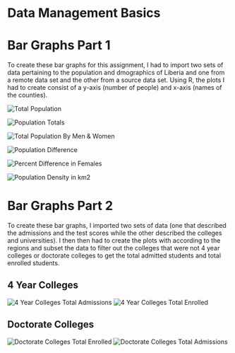# Data Management Basics

# Bar Graphs Part 1
To create these bar graphs for this assignment, I had to import two sets of data pertaining to the population and dmographics of Liberia and one from a remote data set and the other from a source data set. Using R, the plots I had to create consist of a y-axis (number of people) and x-axis (names of the counties).

![Total Population](total_population.png)

![Population Totals](population_totals.png)

![Total Population By Men & Women](total_pop_by_menwomen.png)

![Population Difference](population_difference.png)

![Percent Difference in Females](percentdiff_female.png)

![Population Density in km2](population_density.png)

# Bar Graphs Part 2
To create these bar graphs, I imported two sets of data (one that described the admissions and the test scores while the other described the colleges and universities). I then then had to create the plots with according to the regions and subset the data to filter out the colleges that were not 4 year colleges or doctorate colleges to get the total admitted students and total enrolled students. 

## 4 Year Colleges 
![4 Year Colleges Total Admissions](4_yr_college_plot.png)
![4 Year Colleges Total Enrolled](4_yr_ttl_enrolled_plot.png)

## Doctorate Colleges
![Doctorate Colleges Total Enrolled](doc_colls_plot.png)
![Doctorate Colleges Total Admissions](ttl_apps_doc_colls_plot.png)





